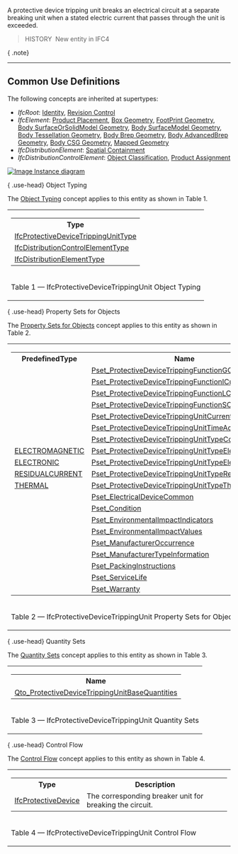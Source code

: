 ﻿A protective device tripping unit breaks an electrical circuit at a separate breaking unit when a stated electric current that passes through the unit is exceeded.

> HISTORY&nbsp; New entity in IFC4

{ .note}
> 

___
## Common Use Definitions
The following concepts are inherited at supertypes:

* _IfcRoot_: [Identity](../../templates/identity.htm), [Revision Control](../../templates/revision-control.htm)
* _IfcElement_: [Product Placement](../../templates/product-placement.htm), [Box Geometry](../../templates/box-geometry.htm), [FootPrint Geometry](../../templates/footprint-geometry.htm), [Body SurfaceOrSolidModel Geometry](../../templates/body-surfaceorsolidmodel-geometry.htm), [Body SurfaceModel Geometry](../../templates/body-surfacemodel-geometry.htm), [Body Tessellation Geometry](../../templates/body-tessellation-geometry.htm), [Body Brep Geometry](../../templates/body-brep-geometry.htm), [Body AdvancedBrep Geometry](../../templates/body-advancedbrep-geometry.htm), [Body CSG Geometry](../../templates/body-csg-geometry.htm), [Mapped Geometry](../../templates/mapped-geometry.htm)
* _IfcDistributionElement_: [Spatial Containment](../../templates/spatial-containment.htm)
* _IfcDistributionControlElement_: [Object Classification](../../templates/object-classification.htm), [Product Assignment](../../templates/product-assignment.htm)

[![Image](../../../img/diagram.png)&nbsp;Instance diagram](../../../annex/annex-d/common-use-definitions/ifcprotectivedevicetrippingunit.htm)

{ .use-head}
Object Typing

The [Object Typing](../../templates/object-typing.htm) concept applies to this entity as shown in Table 1.

<table>
<tr><td>
<table class="gridtable">
<tr><th><b>Type</b></th></tr>
<tr><td><a href="../../ifcelectricaldomain/lexical/ifcprotectivedevicetrippingunittype.htm">IfcProtectiveDeviceTrippingUnitType</a></td></tr>
<tr><td><a href="../../ifcsharedbldgserviceelements/lexical/ifcdistributioncontrolelementtype.htm">IfcDistributionControlElementType</a></td></tr>
<tr><td><a href="../../ifcproductextension/lexical/ifcdistributionelementtype.htm">IfcDistributionElementType</a></td></tr>
</table>
</td></tr>
<tr><td><p class="table">Table 1 &mdash; IfcProtectiveDeviceTrippingUnit Object Typing</p></td></tr></table>

  
  
{ .use-head}
Property Sets for Objects

The [Property Sets for Objects](../../templates/property-sets-for-objects.htm) concept applies to this entity as shown in Table 2.

<table>
<tr><td>
<table class="gridtable">
<tr><th><b>PredefinedType</b></th><th><b>Name</b></th></tr>
<tr><td>&nbsp;</td><td><a href="../../psd/ifcelectricaldomain/Pset_ProtectiveDeviceTrippingFunctionGCurve.xml">Pset_ProtectiveDeviceTrippingFunctionGCurve</a></td></tr>
<tr><td>&nbsp;</td><td><a href="../../psd/ifcelectricaldomain/Pset_ProtectiveDeviceTrippingFunctionICurve.xml">Pset_ProtectiveDeviceTrippingFunctionICurve</a></td></tr>
<tr><td>&nbsp;</td><td><a href="../../psd/ifcelectricaldomain/Pset_ProtectiveDeviceTrippingFunctionLCurve.xml">Pset_ProtectiveDeviceTrippingFunctionLCurve</a></td></tr>
<tr><td>&nbsp;</td><td><a href="../../psd/ifcelectricaldomain/Pset_ProtectiveDeviceTrippingFunctionSCurve.xml">Pset_ProtectiveDeviceTrippingFunctionSCurve</a></td></tr>
<tr><td>&nbsp;</td><td><a href="../../psd/ifcelectricaldomain/Pset_ProtectiveDeviceTrippingUnitCurrentAdjustment.xml">Pset_ProtectiveDeviceTrippingUnitCurrentAdjustment</a></td></tr>
<tr><td>&nbsp;</td><td><a href="../../psd/ifcelectricaldomain/Pset_ProtectiveDeviceTrippingUnitTimeAdjustment.xml">Pset_ProtectiveDeviceTrippingUnitTimeAdjustment</a></td></tr>
<tr><td>&nbsp;</td><td><a href="../../psd/ifcelectricaldomain/Pset_ProtectiveDeviceTrippingUnitTypeCommon.xml">Pset_ProtectiveDeviceTrippingUnitTypeCommon</a></td></tr>
<tr><td><a href="../../ifcelectricaldomain/lexical/ifcprotectivedevicetrippingunittypeenum.htm">ELECTROMAGNETIC</a></td><td><a href="../../psd/ifcelectricaldomain/Pset_ProtectiveDeviceTrippingUnitTypeElectroMagnetic.xml">Pset_ProtectiveDeviceTrippingUnitTypeElectroMagnetic</a></td></tr>
<tr><td><a href="../../ifcelectricaldomain/lexical/ifcprotectivedevicetrippingunittypeenum.htm">ELECTRONIC</a></td><td><a href="../../psd/ifcelectricaldomain/Pset_ProtectiveDeviceTrippingUnitTypeElectronic.xml">Pset_ProtectiveDeviceTrippingUnitTypeElectronic</a></td></tr>
<tr><td><a href="../../ifcelectricaldomain/lexical/ifcprotectivedevicetrippingunittypeenum.htm">RESIDUALCURRENT</a></td><td><a href="../../psd/ifcelectricaldomain/Pset_ProtectiveDeviceTrippingUnitTypeResidualCurrent.xml">Pset_ProtectiveDeviceTrippingUnitTypeResidualCurrent</a></td></tr>
<tr><td><a href="../../ifcelectricaldomain/lexical/ifcprotectivedevicetrippingunittypeenum.htm">THERMAL</a></td><td><a href="../../psd/ifcelectricaldomain/Pset_ProtectiveDeviceTrippingUnitTypeThermal.xml">Pset_ProtectiveDeviceTrippingUnitTypeThermal</a></td></tr>
<tr><td>&nbsp;</td><td><a href="../../psd/ifcelectricaldomain/Pset_ElectricalDeviceCommon.xml">Pset_ElectricalDeviceCommon</a></td></tr>
<tr><td>&nbsp;</td><td><a href="../../psd/ifcsharedfacilitieselements/Pset_Condition.xml">Pset_Condition</a></td></tr>
<tr><td>&nbsp;</td><td><a href="../../psd/ifcproductextension/Pset_EnvironmentalImpactIndicators.xml">Pset_EnvironmentalImpactIndicators</a></td></tr>
<tr><td>&nbsp;</td><td><a href="../../psd/ifcproductextension/Pset_EnvironmentalImpactValues.xml">Pset_EnvironmentalImpactValues</a></td></tr>
<tr><td>&nbsp;</td><td><a href="../../psd/ifcsharedfacilitieselements/Pset_ManufacturerOccurrence.xml">Pset_ManufacturerOccurrence</a></td></tr>
<tr><td>&nbsp;</td><td><a href="../../psd/ifcsharedfacilitieselements/Pset_ManufacturerTypeInformation.xml">Pset_ManufacturerTypeInformation</a></td></tr>
<tr><td>&nbsp;</td><td><a href="../../psd/ifcsharedmgmtelements/Pset_PackingInstructions.xml">Pset_PackingInstructions</a></td></tr>
<tr><td>&nbsp;</td><td><a href="../../psd/ifcsharedfacilitieselements/Pset_ServiceLife.xml">Pset_ServiceLife</a></td></tr>
<tr><td>&nbsp;</td><td><a href="../../psd/ifcsharedfacilitieselements/Pset_Warranty.xml">Pset_Warranty</a></td></tr>
</table>
</td></tr>
<tr><td><p class="table">Table 2 &mdash; IfcProtectiveDeviceTrippingUnit Property Sets for Objects</p></td></tr></table>

  
  
{ .use-head}
Quantity Sets

The [Quantity Sets](../../templates/quantity-sets.htm) concept applies to this entity as shown in Table 3.

<table>
<tr><td>
<table class="gridtable">
<tr><th><b>Name</b></th></tr>
<tr><td><a href="../../qto/ifcelectricaldomain/Qto_ProtectiveDeviceTrippingUnitBaseQuantities.xml">Qto_ProtectiveDeviceTrippingUnitBaseQuantities</a></td></tr>
</table>
</td></tr>
<tr><td><p class="table">Table 3 &mdash; IfcProtectiveDeviceTrippingUnit Quantity Sets</p></td></tr></table>

  
  
{ .use-head}
Control Flow

The [Control Flow](../../templates/control-flow.htm) concept applies to this entity as shown in Table 4.

<table>
<tr><td>
<table class="gridtable">
<tr><th><b>Type</b></th><th><b>Description</b></th></tr>
<tr><td><a href="../../ifcelectricaldomain/lexical/ifcprotectivedevice.htm">IfcProtectiveDevice</a></td><td>The corresponding breaker unit for breaking the circuit.</td></tr>
</table>
</td></tr>
<tr><td><p class="table">Table 4 &mdash; IfcProtectiveDeviceTrippingUnit Control Flow</p></td></tr></table>